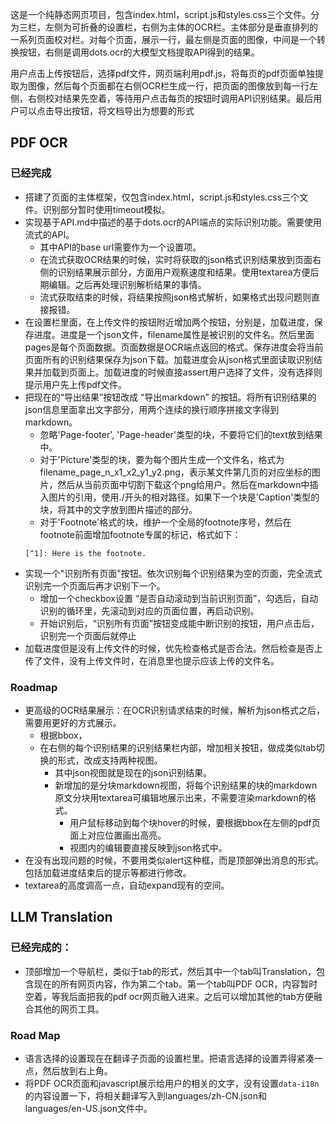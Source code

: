 

这是一个纯静态网页项目，包含index.html，script.js和styles.css三个文件。分为三栏，左侧为可折叠的设置栏，右侧为主体的OCR栏。主体部分是垂直排列的一系列页面校对栏。对每个页面，展示一行，最左侧是页面的图像，中间是一个转换按钮，右侧是调用dots.ocr的大模型文档提取API得到的结果。

用户点击上传按钮后，选择pdf文件，网页端利用pdf.js，将每页的pdf页面单独提取为图像，然后每个页面都在右侧OCR栏生成一行，把页面的图像放到每一行左侧，右侧校对结果先空着，等待用户点击每页的按钮时调用API识别结果。最后用户可以点击导出按钮，将文档导出为想要的形式


## PDF OCR

### 已经完成

- 搭建了页面的主体框架，仅包含index.html，script.js和styles.css三个文件。识别部分暂时使用timeout模拟。
- 实现基于API.md中描述的基于dots.ocr的API端点的实际识别功能。需要使用流式的API。
    - 其中API的base url需要作为一个设置项。
    - 在流式获取OCR结果的时候，实时将获取的json格式识别结果放到页面右侧的识别结果展示部分，方面用户观察速度和结果。使用textarea方便后期编辑。之后再处理识别解析结果的事情。
    - 流式获取结束的时候，将结果按照json格式解析，如果格式出现问题则直接报错。
- 在设置栏里面，在上传文件的按钮附近增加两个按钮，分别是，加载进度，保存进度。进度是一个json文件，filename属性是被识别的文件名。然后里面pages是每个页面数据。页面数据是OCR端点返回的格式。保存进度会将当前页面所有的识别结果保存为json下载。加载进度会从json格式里面读取识别结果并加载到页面上。加载进度的时候直接assert用户选择了文件，没有选择则提示用户先上传pdf文件。
- 把现在的“导出结果”按钮改成 “导出markdown” 的按钮。将所有识别结果的json信息里面拿出文字部分，用两个连续的换行顺序拼接文字得到markdown。
    - 忽略'Page-footer', 'Page-header'类型的块，不要将它们的text放到结果中。
    - 对于'Picture'类型的块，要为每个图片生成一个文件名，格式为filename_page_n_x1_x2_y1_y2.png，表示某文件第几页的对应坐标的图片，然后从当前页面中切割下载这个png给用户。然后在markdown中插入图片的引用，使用./开头的相对路径。如果下一个块是'Caption'类型的块，将其中的文字放到图片描述的部分。
    - 对于'Footnote'格式的块，维护一个全局的footnote序号，然后在footnote前面增加footnote专属的标记，格式如下：
    ```
    [^1]: Here is the footnote.
    ```
- 实现一个"识别所有页面"按钮。依次识别每个识别结果为空的页面，完全流式识别完一个页面后再才识别下一个。
    - 增加一个checkbox设置 “是否自动滚动到当前识别页面”，勾选后，自动识别的循环里，先滚动到对应的页面位置，再启动识别。
    - 开始识别后，“识别所有页面”按钮变成能中断识别的按钮，用户点击后，识别完一个页面后就停止
- 加载进度但是没有上传文件的时候，优先检查格式是否合法。然后检查是否上传了文件，没有上传文件时，在消息里也提示应该上传的文件名。

### Roadmap

- 更高级的OCR结果展示：在OCR识别请求结束的时候，解析为json格式之后，需要用更好的方式展示。
    - 根据bbox，
    - 在右侧的每个识别结果的识别结果栏内部，增加相关按钮，做成类似tab切换的形式，改成支持两种视图。
        - 其中json视图就是现在的json识别结果。
        - 新增加的是分块markdown视图，将每个识别结果的块的markdown原文分块用textarea可编辑地展示出来，不需要渲染markdown的格式。
            - 用户鼠标移动到每个块hover的时候，要根据bbox在左侧的pdf页面上对应位置画出高亮。
            - 视图内的编辑要直接反映到json格式中。
- 在没有出现问题的时候，不要用类似alert这种框，而是顶部弹出消息的形式。包括加载进度结束后的提示等都进行修改。
- textarea的高度调高一点，自动expand现有的空间。

## LLM Translation

### 已经完成的：

- 顶部增加一个导航栏，类似于tab的形式，然后其中一个tab叫Translation，包含现在的所有网页内容，作为第二个tab。第一个tab叫PDF OCR，内容暂时空着，等我后面把我的pdf ocr网页融入进来。之后可以增加其他的tab方便融合其他的网页工具。

### Road Map

- 语言选择的设置现在在翻译子页面的设置栏里。把语言选择的设置弄得紧凑一点，然后放到右上角。
- 将PDF OCR页面和javascript展示给用户的相关的文字，没有设置`data-i18n`的内容设置一下，将相关翻译写入到languages/zh-CN.json和languages/en-US.json文件中。
